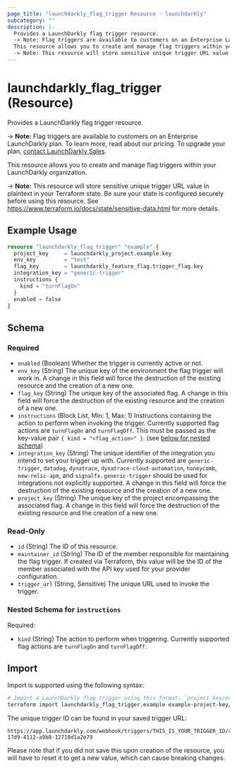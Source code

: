 ```yaml
---
page_title: "launchdarkly_flag_trigger Resource - launchdarkly"
subcategory: ""
description: |-
  Provides a LaunchDarkly flag trigger resource.
  -> Note: Flag triggers are available to customers on an Enterprise LaunchDarkly plan. To learn more, read about our pricing. To upgrade your plan, contact LaunchDarkly Sales https://launchdarkly.com/contact-sales/.
  This resource allows you to create and manage flag triggers within your LaunchDarkly organization.
  -> Note: This resource will store sensitive unique trigger URL value in plaintext in your Terraform state. Be sure your state is configured securely before using this resource. See https://www.terraform.io/docs/state/sensitive-data.html for more details.
---
```


# launchdarkly_flag_trigger (Resource)

Provides a LaunchDarkly flag trigger resource.

-> **Note:** Flag triggers are available to customers on an Enterprise LaunchDarkly plan. To learn more, read about our pricing. To upgrade your plan, [contact LaunchDarkly Sales](https://launchdarkly.com/contact-sales/).

This resource allows you to create and manage flag triggers within your LaunchDarkly organization.

-> **Note:** This resource will store sensitive unique trigger URL value in plaintext in your Terraform state. Be sure your state is configured securely before using this resource. See https://www.terraform.io/docs/state/sensitive-data.html for more details.

## Example Usage

```terraform
resource "launchdarkly_flag_trigger" "example" {
  project_key     = launchdarkly_project.example.key
  env_key         = "test"
  flag_key        = launchdarkly_feature_flag.trigger_flag.key
  integration_key = "generic-trigger"
  instructions {
    kind = "turnFlagOn"
  }
  enabled = false
}
```

<!-- schema generated by tfplugindocs -->
## Schema

### Required

- `enabled` (Boolean) Whether the trigger is currently active or not.
- `env_key` (String) The unique key of the environment the flag trigger will work in. A change in this field will force the destruction of the existing resource and the creation of a new one.
- `flag_key` (String) The unique key of the associated flag. A change in this field will force the destruction of the existing resource and the creation of a new one.
- `instructions` (Block List, Min: 1, Max: 1) Instructions containing the action to perform when invoking the trigger. Currently supported flag actions are `turnFlagOn` and `turnFlagOff`. This must be passed as the key-value pair `{ kind = "<flag_action>" }`. (see [below for nested schema](#nestedblock--instructions))
- `integration_key` (String) The unique identifier of the integration you intend to set your trigger up with. Currently supported are `generic-trigger`, `datadog`, `dynatrace`, `dynatrace-cloud-automation`, `honeycomb`, `new-relic-apm`, and `signalfx`. `generic-trigger` should be used for integrations not explicitly supported. A change in this field will force the destruction of the existing resource and the creation of a new one.
- `project_key` (String) The unique key of the project encompassing the associated flag. A change in this field will force the destruction of the existing resource and the creation of a new one.

### Read-Only

- `id` (String) The ID of this resource.
- `maintainer_id` (String) The ID of the member responsible for maintaining the flag trigger. If created via Terraform, this value will be the ID of the member associated with the API key used for your provider configuration.
- `trigger_url` (String, Sensitive) The unique URL used to invoke the trigger.

<a id="nestedblock--instructions"></a>
### Nested Schema for `instructions`

Required:

- `kind` (String) The action to perform when triggering. Currently supported flag actions are `turnFlagOn` and `turnFlagOff`.

## Import

Import is supported using the following syntax:

```sh
# Import a LaunchDarkly flag trigger using this format: `project_key/environment_key/flag_key/trigger_id`.
terraform import launchdarkly_flag_trigger.example example-project-key/example-env-key/example-flag-key/62581d4488def814b831abc3
```

The unique trigger ID can be found in your saved trigger URL:

```
https://app.launchdarkly.com/webhook/triggers/THIS_IS_YOUR_TRIGGER_ID/aff25a53-17d9-4112-a9b8-12718d1a2e79
```

Please note that if you did not save this upon creation of the resource, you will have to reset it to get a new value, which can cause breaking changes.
